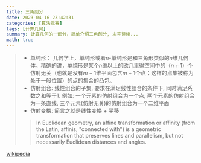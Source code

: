 ```yaml
---
title: 三角剖分
date: 2023-04-16 23:42:31
categories: [算法竞赛]
tags: [计算几何]
summary: 计算几何的一部分，简单介绍三角剖分, 未完待续...
math: true
---
```


> - 单纯形：
> 几何学上，单纯形或者$n$-单纯形是和三角形类似的$n$维几何体。精确的讲，单纯形是某个$n$维以上的欧几里得空间中的（$n+1$）个仿射无关（也就是没有$m-1$维平面包含$m+1$个点；这样的点集被称为处于一般位置）的点的集合的凸包。
> - 仿射组合:
> 线性组合的子集, 要求在满足线性组合的条件下, 同时满足系数之和等于$1$. 例如: 一个元素的仿射组合为一个点, 两个元素的仿射组合为一条直线, 三个元素(仿射无关)的仿射组合为一个二维平面
> - 仿射变换:
> 简言之就是线性变换 + 平移
>> In Euclidean geometry, an affine transformation or affinity (from the Latin, affinis, "connected with") is a geometric transformation that preserves lines and parallelism, but not necessarily Euclidean distances and angles.
>
>

[wikipedia](https://en.wikipedia.org/wiki/Delaunay_triangulation)